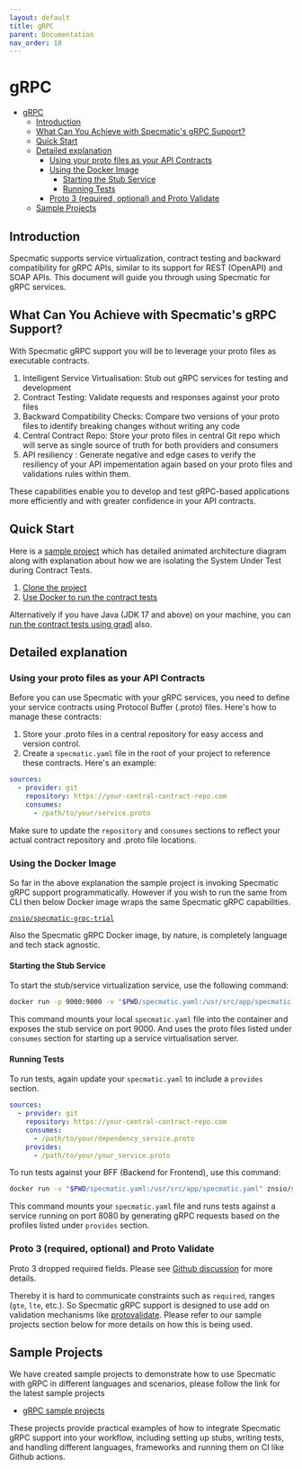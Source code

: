 ```yaml
---
layout: default
title: gRPC
parent: Documentation
nav_order: 18
---
```


# gRPC

- [gRPC](#grpc)
  - [Introduction](#introduction)
  - [What Can You Achieve with Specmatic's gRPC Support?](#what-can-you-achieve-with-specmatics-grpc-support)
  - [Quick Start](#quick-start)
  - [Detailed explanation](#detailed-explanation)
    - [Using your proto files as your API Contracts](#using-your-proto-files-as-your-api-contracts)
    - [Using the Docker Image](#using-the-docker-image)
      - [Starting the Stub Service](#starting-the-stub-service)
      - [Running Tests](#running-tests)
    - [Proto 3 (required, optional) and Proto Validate](#proto-3-required-optional-and-proto-validate)
  - [Sample Projects](#sample-projects)

## Introduction

Specmatic supports service virtualization, contract testing and backward compatibility for gRPC APIs, similar to its support for REST (OpenAPI) and SOAP APIs. This document will guide you through using Specmatic for gRPC services.

## What Can You Achieve with Specmatic's gRPC Support?

With Specmatic gRPC support you will be to leverage your proto files as executable contracts.

1. Intelligent Service Virtualisation: Stub out gRPC services for testing and development
2. Contract Testing: Validate requests and responses against your proto files
3. Backward Compatibility Checks: Compare two versions of your proto files to identify breaking changes without writing any code
4. Central Contract Repo: Store your proto files in central Git repo which will serve as single source of truth for both providers and consumers
5. API resiliency : Generate negative and edge cases to verify the resiliency of your API impementation again based on your proto files and validations rules within them.

These capabilities enable you to develop and test gRPC-based applications more efficiently and with greater confidence in your API contracts.

## Quick Start

Here is a [sample project](https://github.com/znsio/specmatic-order-bff-grpc-kotlin) which has detailed animated architecture diagram along with explanation about how we are isolating the System Under Test during Contract Tests.

1. [Clone the project](https://github.com/znsio/specmatic-order-bff-grpc-kotlin?tab=readme-ov-file#project-setup)
2. [Use Docker to run the contract tests](https://github.com/znsio/specmatic-order-bff-grpc-kotlin?tab=readme-ov-file#using-docker)

Alternatively if you have Java (JDK 17 and above) on your machine, you can [run the contract tests using gradl](https://github.com/znsio/specmatic-order-bff-grpc-kotlin?tab=readme-ov-file#using-gradle) also.

## Detailed explanation

### Using your proto files as your API Contracts

Before you can use Specmatic with your gRPC services, you need to define your service contracts using Protocol Buffer (.proto) files. Here's how to manage these contracts:

1. Store your .proto files in a central repository for easy access and version control.
2. Create a `specmatic.yaml` file in the root of your project to reference these contracts. Here's an example:

```yaml
sources:
  - provider: git
    repository: https://your-central-contract-repo.com
    consumes:
      - /path/to/your/service.proto
```

Make sure to update the `repository` and `consumes` sections to reflect your actual contract repository and .proto file locations.

### Using the Docker Image

So far in the above explanation the sample project is invoking Specmatic gRPC support programmatically. However if you wish to run the same from CLI then below Docker image wraps the same Specmatic gRPC capabilities.

[`znsio/specmatic-grpc-trial`](https://hub.docker.com/r/znsio/specmatic-grpc-trial)

Also the Specmatic gRPC Docker image, by nature, is completely language and tech stack agnostic.

#### Starting the Stub Service

To start the stub/service virtualization service, use the following command:

```bash
docker run -p 9000:9000 -v "$PWD/specmatic.yaml:/usr/src/app/specmatic.yaml" znsio/specmatic-grpc-trial stub
```

This command mounts your local `specmatic.yaml` file into the container and exposes the stub service on port 9000. And uses the proto files listed under `consumes` section for starting up a service virtualisation server.

#### Running Tests

To run tests, again update your `specmatic.yaml` to include a `provides` section.

```yaml
sources:
  - provider: git
    repository: https://your-central-contract-repo.com
    consumes:
      - /path/to/your/dependency_service.proto
    provides:
      - /path/to/your/your_service.proto
```

To run tests against your BFF (Backend for Frontend), use this command:

```bash
docker run -v "$PWD/specmatic.yaml:/usr/src/app/specmatic.yaml" znsio/specmatic-grpc-trial test --port=8080
```

This command mounts your `specmatic.yaml` file and runs tests against a service running on port 8080 by generating gRPC requests based on the profiles listed under `provides` section.

### Proto 3 (required, optional) and Proto Validate

Proto 3 dropped required fields. Please see [Github discussion](https://github.com/protocolbuffers/protobuf/issues/2497#issuecomment-267422550) for more details.

Thereby it is hard to communicate constraints such as `required`, ranges (`gte`, `lte`, etc.).
So Specmatic gRPC support is designed to use add on validation mechanisms like [protovalidate](https://github.com/bufbuild/protovalidate). Please refer to our sample projects section below for more details on how this is being used.

## Sample Projects

We have created sample projects to demonstrate how to use Specmatic with gRPC in different languages and scenarios, please follow the link for the latest sample projects 

* [gRPC sample projects](https://specmatic.io/documentation/sample_projects.html#grpc)

These projects provide practical examples of how to integrate Specmatic gRPC support into your workflow, including setting up stubs, writing tests, and handling different languages, frameworks and running them on CI like Github actions.